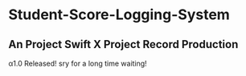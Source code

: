 # Student-Score-Logging-System
An Project Swift X Project Record Production
---------------------------------------------
α1.0 Released!
sry for a long time waiting!
